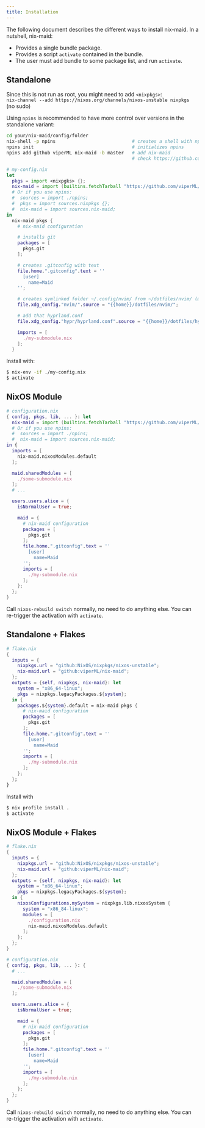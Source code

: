 ```yaml
---
title: Installation
---
```


The following document describes the different ways to install nix-maid. In a nutshell, nix-maid:

- Provides a single bundle package.
- Provides a script `activate` contained in the bundle.
- The user must add bundle to some package list, and run `activate`.

## Standalone

Since this is not run as root, you might need to add `<nixpkgs>`:  
`nix-channel --add https://nixos.org/channels/nixos-unstable nixpkgs` (no sudo)  

Using `npins` is recommended to have more control over versions in the standalone variant:

```bash
cd your/nix-maid/config/folder
nix-shell -p npins                            # creates a shell with npins
npins init                                    # initializes npins
npins add github viperML nix-maid -b master   # add nix-maid
                                              # check https://github.com/andir/npins for more
```

```nix
# my-config.nix
let
  pkgs = import <nixpgks> {};
  nix-maid = import (builtins.fetchTarball "https://github.com/viperML/nix-maid/archive/refs/heads/master.tar.gz");
  # Or if you use npins:
  #  sources = import ./npins;
  #  pkgs = import sources.nixpkgs {};
  #  nix-maid = import sources.nix-maid;
in
  nix-maid pkgs {
    # nix-maid configuration

    # installs git
    packages = [
      pkgs.git
    ];

    # creates .gitconfig with text
    file.home.".gitconfig".text = ''
      [user]
        name=Maid
    '';

    # creates symlinked folder ~/.config/nvim/ from ~/dotfiles/nvim/ (mind trailing /)
    file.xdg_config."nvim/".source = "{{home}}/dotfiles/nvim/";

    # add that hyprland.conf
    file.xdg_config."hypr/hyprland.conf".source = "{{home}}/dotfiles/hyprland.conf";

    imports = [
      ./my-submodule.nix
    ];
  }
```

Install with:

```bash
$ nix-env -if ./my-config.nix
$ activate
```

## NixOS Module

```nix
# configuration.nix
{ config, pkgs, lib, ... }: let
  nix-maid = import (builtins.fetchTarball "https://github.com/viperML/nix-maid/archive/refs/heads/master.tar.gz") {
  # Or if you use npins:
  #  sources = import ./npins;
  #  nix-maid = import sources.nix-maid;
in {
  imports = [
    nix-maid.nixosModules.default
  ];

  maid.sharedModules = [
    ./some-submodule.nix
  ];
  # ...

  users.users.alice = {
    isNormalUser = true;

    maid = {
      # nix-maid configuration
      packages = [
        pkgs.git
      ];
      file.home.".gitconfig".text = ''
        [user]
          name=Maid
      '';
      imports = [
        ./my-submodule.nix
      ];
    };
  };
}
```

Call `nixos-rebuild switch` normally, no need to do anything else. You can re-trigger the activation with `activate`.

## Standalone + Flakes

```nix
# flake.nix
{
  inputs = {
    nixpkgs.url = "github:NixOS/nixpkgs/nixos-unstable";
    nix-maid.url = "github:viperML/nix-maid";
  };
  outputs = {self, nixpkgs, nix-maid}: let
    system = "x86_64-linux";
    pkgs = nixpkgs.legacyPackages.${system};
  in {
    packages.${system}.default = nix-maid pkgs {
      # nix-maid configuration
      packages = [
        pkgs.git
      ];
      file.home.".gitconfig".text = ''
        [user]
          name=Maid
      '';
      imports = [
        ./my-submodule.nix
      ];
    };
  };
}
```

Install with

```bash
$ nix profile install .
$ activate
```

## NixOS Module + Flakes

```nix
# flake.nix
{
  inputs = {
    nixpkgs.url = "github:NixOS/nixpkgs/nixos-unstable";
    nix-maid.url = "github:viperML/nix-maid";
  };
  outputs = {self, nixpkgs, nix-maid}: let
    system = "x86_64-linux";
    pkgs = nixpkgs.legacyPackages.${system};
  in {
    nixosConfigurations.mySystem = nixpkgs.lib.nixosSystem {
      system = "x86_84-linux";
      modules = [
        ./configuration.nix
        nix-maid.nixosModules.default
      ];
    };
  };
}
```

```nix
# configuration.nix
{ config, pkgs, lib, ... }: {
  # ...

  maid.sharedModules = [
    ./some-submodule.nix
  ];

  users.users.alice = {
    isNormalUser = true;

    maid = {
      # nix-maid configuration
      packages = [
        pkgs.git
      ];
      file.home.".gitconfig".text = ''
        [user]
          name=Maid
      '';
      imports = [
        ./my-submodule.nix
      ];
    };
  };
}
```

Call `nixos-rebuild switch` normally, no need to do anything else. You can re-trigger the activation with `activate`.
